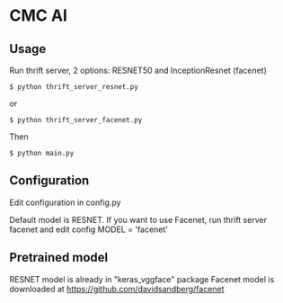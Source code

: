 # CMC AI

## Usage

Run thrift server, 2 options: RESNET50 and InceptionResnet (facenet)
```
$ python thrift_server_resnet.py
```
or
```
$ python thrift_server_facenet.py
```
Then
```
$ python main.py
```

## Configuration

Edit configuration in config.py

Default model is RESNET. If you want to use Facenet, run thrift server facenet and edit config MODEL = 'facenet'

## Pretrained model
RESNET model is already in "keras_vggface" package
Facenet model is downloaded at https://github.com/davidsandberg/facenet
